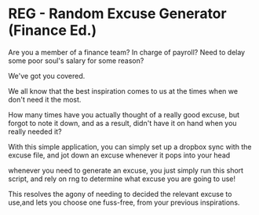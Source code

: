 # REG - Random Excuse Generator (Finance Ed.)

Are you a member of a finance team? In charge of payroll? Need to delay some poor soul's salary for some reason?

We've got you covered.

We all know that the best inspiration comes to us at the times when we don't need it the most. 

How many times have you actually thought of a really good excuse, but forgot to note it down, and as a result, didn't have it on hand when you really needed it?

With this simple application, you can simply set up a dropbox sync with the excuse file, and jot down an excuse whenever it pops into your head

whenever you need to generate an excuse, you just simply run this short script, and rely on rng to determine what excuse you are going to use!

This resolves the agony of needing to decided the relevant excuse to use,and lets you choose one fuss-free, from your previous inspirations.


